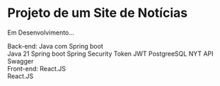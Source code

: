 <h1>Projeto de um Site de Notícias</h1>

Em Desenvolvimento...

Back-end: Java com Spring boot<br>
    Java 21
    Spring boot
    Spring Security
    Token JWT
    PostgreeSQL
    NYT API
    Swagger
<br>
Front-end: React.JS
<br>
    React.JS

